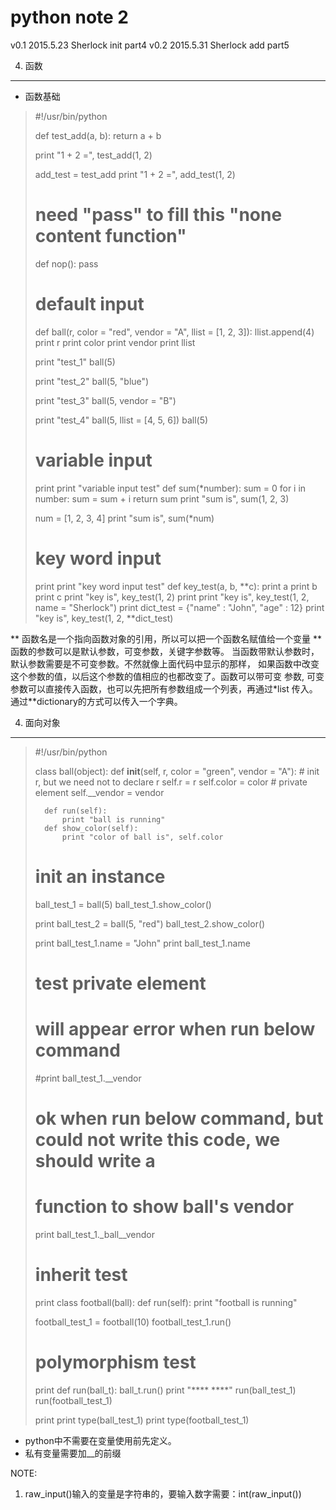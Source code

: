 python note 2
=============

v0.1 2015.5.23 Sherlock init part4
v0.2 2015.5.31 Sherlock add part5

4. 函数
-------
* 函数基础

>	 #!/usr/bin/python
>	 
>	 def test_add(a, b):
>		return a + b
>	 
>	 print "1 + 2 =", test_add(1, 2)
>	 
>	 add_test = test_add
>	 print "1 + 2 =", add_test(1, 2)
>	 
>	 # need "pass" to fill this "none content function"
>	 def nop():
>		pass
>	 
>	 # default input
>	 def ball(r, color = "red", vendor = "A", llist = [1, 2, 3]):
>		llist.append(4)
>		print r
>		print color
>		print vendor
>		print llist
>	 
>	 print "test_1"
>	 ball(5)
>	 
>	 print "test_2"
>	 ball(5, "blue")
>	 
>	 print "test_3"
>	 ball(5, vendor = "B")
>	 
>	 print "test_4"
>	 ball(5, llist = [4, 5, 6])
>	 ball(5)
>	 
>	 # variable input
>	 print
>	 print "variable input test"
>	 def sum(*number):
>		sum = 0
>		for i in number:
>			sum = sum + i
>		return sum
>	 print "sum is", sum(1, 2, 3)
>
>	 num = [1, 2, 3, 4]
>	 print "sum is", sum(*num)
>	 
>	 # key word input
>	 print
>	 print "key word input test"
>	 def key_test(a, b, **c):
>		print a
>		print b
>		print c
>	 print  "key is", key_test(1, 2)
>	 print
>	 print  "key is", key_test(1, 2, name = "Sherlock")
>	 print
>	 dict_test = {"name" : "John", "age" : 12}
>	 print  "key is", key_test(1, 2, **dict_test)

** 函数名是一个指向函数对象的引用，所以可以把一个函数名赋值给一个变量
** 函数的参数可以是默认参数，可变参数，关键字参数等。
   当函数带默认参数时，默认参数需要是不可变参数。不然就像上面代码中显示的那样，
   如果函数中改变这个参数的值，以后这个参数的值相应的也都改变了。函数可以带可变
   参数, 可变参数可以直接传入函数，也可以先把所有参数组成一个列表，再通过*list
   传入。通过**dictionary的方式可以传入一个字典。

4. 面向对象
-----------

>	 #!/usr/bin/python
>	 
>	 class ball(object):
>		def __init__(self, r, color = "green", vendor = "A"):
>			# init r, but we need not to declare r
>			self.r = r
>			self.color = color
>			# private element
>			self.__vendor = vendor
>			
>		def run(self):
>			print "ball is running"
>		def show_color(self):
>			print "color of ball is", self.color
>	 
>	 # init an instance
>	 ball_test_1 = ball(5)
>	 ball_test_1.show_color()
>	 
>	 print
>	 ball_test_2 = ball(5, "red")
>	 ball_test_2.show_color()
>	 
>	 print
>	 ball_test_1.name = "John"
>	 print ball_test_1.name
>	 
>	 # test private element
>	 # will appear error when run below command
>	 #print ball_test_1.__vendor
>	 
>	 # ok when run below command, but could not write this code, we should write a
>	 # function to show ball's vendor
>	 print ball_test_1._ball__vendor
>	 
>	 # inherit test
>	 print
>	 class football(ball):
>		def run(self):
>			print "football is running"
>	 
>	 football_test_1 = football(10)
>	 football_test_1.run()
>	 
>	 # polymorphism test
>	 print
>	 def run(ball_t):
>		ball_t.run()
>		print "**** ****"
>	 run(ball_test_1)
>	 run(football_test_1)
>	 
>	 print
>	 print type(ball_test_1)
>	 print type(football_test_1)

* python中不需要在变量使用前先定义。
* 私有变量需要加__的前缀

NOTE:
1. raw_input()输入的变量是字符串的，要输入数字需要：int(raw_input())

